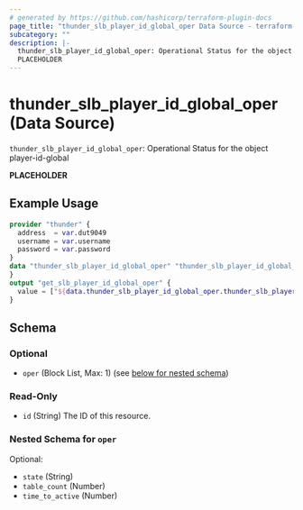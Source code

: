 ```yaml
---
# generated by https://github.com/hashicorp/terraform-plugin-docs
page_title: "thunder_slb_player_id_global_oper Data Source - terraform-provider-thunder"
subcategory: ""
description: |-
  thunder_slb_player_id_global_oper: Operational Status for the object player-id-global
  PLACEHOLDER
---
```


# thunder_slb_player_id_global_oper (Data Source)

`thunder_slb_player_id_global_oper`: Operational Status for the object player-id-global

__PLACEHOLDER__

## Example Usage

```terraform
provider "thunder" {
  address  = var.dut9049
  username = var.username
  password = var.password
}
data "thunder_slb_player_id_global_oper" "thunder_slb_player_id_global_oper" {
}
output "get_slb_player_id_global_oper" {
  value = ["${data.thunder_slb_player_id_global_oper.thunder_slb_player_id_global_oper}"]
}
```

<!-- schema generated by tfplugindocs -->
## Schema

### Optional

- `oper` (Block List, Max: 1) (see [below for nested schema](#nestedblock--oper))

### Read-Only

- `id` (String) The ID of this resource.

<a id="nestedblock--oper"></a>
### Nested Schema for `oper`

Optional:

- `state` (String)
- `table_count` (Number)
- `time_to_active` (Number)


